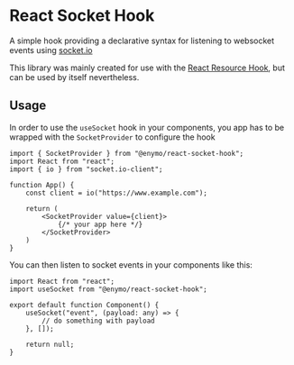 # React Socket Hook

A simple hook providing a declarative syntax for listening to websocket events using [socket.io](https://socket.io/)

This library was mainly created for use with the [React Resource Hook](https://github.com/enymo/react-resource-hook), but can be used by itself nevertheless.

## Usage
In order to use the ```useSocket``` hook in your components, you app has to be wrapped with the ```SocketProvider``` to configure the hook
```
import { SocketProvider } from "@enymo/react-socket-hook";
import React from "react";
import { io } from "socket.io-client";

function App() {
    const client = io("https://www.example.com");

    return (
        <SocketProvider value={client}>
            {/* your app here */}
        </SocketProvider>
    )
}
```

You can then listen to socket events in your components like this:
```
import React from "react";
import useSocket from "@enymo/react-socket-hook";

export default function Component() {
    useSocket("event", (payload: any) => {
        // do something with payload
    }, []);

    return null;
}
```